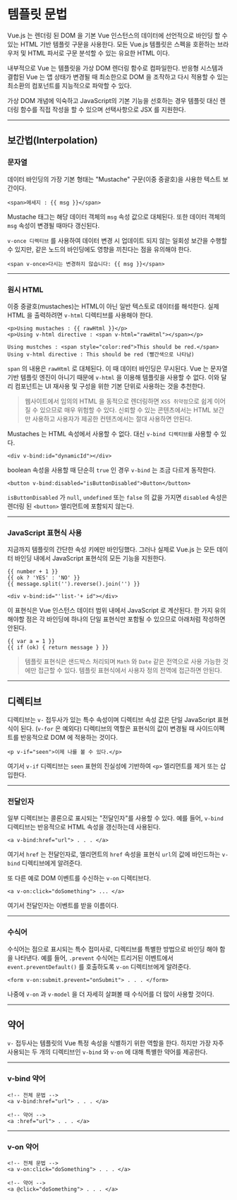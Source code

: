 # 템플릿 문법
Vue.js 는 렌더링 된 DOM 을 기본 Vue 인스턴스의 데이터에 선언적으로 바인딩 할 수 있는 HTML 기반 템플릿 구문을 사용한다. 모든 Vue.js 템플릿은 스펙을 호환하는 브라우저 및 HTML 파서로 구문 분석할 수 있는 유요한 HTML 이다.

내부적으로 Vue 는 템플릿을 가상 DOM 렌더링 함수로 컴파일한다. 반응형 시스템과 결합된 Vue 는 앱 상태가 변경될 때 최소한으로 DOM 을 조작하고 다시 적용할 수 있는 최소환의 컴포넌트를 지능적으로 파악할 수 있다.

가상 DOM 개념에 익숙하고 JavaScript의 기본 기능을 선호하는 경우 템플릿 대신 렌더링 함수를 직접 작성을 할 수 있으며 선택사항으로 JSX 를 지원한다.

---

## 보간법(Interpolation) 
### 문자열
데이터 바인딩의 가장 기본 형태는 "Mustache" 구문(이중 중괄호)을 사용한 텍스트 보간이다.
```
<span>메세지 : {{ msg }}</span>
```

Mustache 태그는 해당 데이터 객체의 `msg` 속성 값으로 대체된다. 또한 데이터 객체의 `msg` 속성이 변경될 때마다 갱신된다.

`v-once 디렉티브` 를 사용하여 데이터 변경 시 업데이트 되지 않는 일회성 보간을 수행할 수 있지만, 같은 노드의 바인딩에도 영향을 끼친다는 점을 유의해야 한다.

```
<span v-once>다시는 변경하지 않습니다: {{ msg }}</span>
```

---

### 원시 HTML
이중 중괄호(mustaches)는 HTML이 아닌 일반 텍스토로 데이터를 해석한다. 실제 HTML 을 출력하려면 `v-html` 디렉티브를 사용해야 한다.

```
<p>Using mustaches : {{ rawHtml }}</p>
<p>Using v-html directive : <span v-html="rawHtml"></span></p>
```
```
Using mustches : <span style="color:red">This should be red.</span>
Using v-html directive : This should be red (빨간색으로 나타남)
```

`span` 의 내용은 `rawHtml` 로 대체된다. 이 때 데이터 바인딩은 무시된다. Vue 는 문자열 기반 템플릿 엔진이 아니기 때문에 `v-html` 을 이용해 템플릿을 사용할 수 없다. 이와 달리 컴포넌트는 UI 재사용 및 구성을 위한 기본 단위로 사용하는 것을 추천한다.

> 웹사이트에서 임의의 HTML 을 동적으로 렌더링하면 `XSS 취약점`으로 쉽게 이어질 수 있으므로 매우 위험할 수 있다. 신뢰할 수 있는 콘텐츠에서는 HTML 보간만 사용하고 사용자가 제공한 컨텐츠에서는 절대 사용하면 안된다.

Mustaches 는 HTML 속성에서 사용할 수 없다. 대신 `v-bind 디렉티브를` 사용할 수 있다.

```
<div v-bind:id="dynamicId"></div>
```

boolean 속성을 사용할 때 단순히 `true` 인 경우 `v-bind` 는 조금 다르게 동작한다.

```
<button v-bind:disabled="isButtonDisabled">Button</button>
```

`isButtonDisabled` 가 `null`, `undefined` 또는 `false` 의 값을 가지면 `disabled` 속성은 렌더링 된 `<button>` 엘리먼트에 포함되지 않는다.

---

### JavaScript 표현식 사용
지금까지 템플릿의 간단한 속성 키에만 바인딩했다. 그러나 실제로 Vue.js 는 모든 데이터 바인딩 내에서 JavaScript 표현식의 모든 기능을 지원한다.

```
{{ number + 1 }}
{{ ok ? 'YES' : 'NO' }}
{{ message.split('').reverse().join('') }}

<div v-bind:id="'list-'+ id"></div>
```

이 표현식은 Vue 인스턴스 데이터 범위 내에서 JavaScript 로 계산된다. 한 가지 유의해야할 점은 각 바인딩에 하나의 단일 표현식만 포함될 수 있으므로 아래처럼 작성하면 안된다.

```
{{ var a = 1 }}
{{ if (ok) { return message } }}
```

> 템플릿 표현식은 샌드박스 처리되며 `Math` 와 `Date` 같은 전역으로 사용 가능한 것에만 접근할 수 있다. 템플릿 표현식에서 사용자 정의 전역에 접근하면 안된다.

---

## 디렉티브
디렉티브는 `v-` 접두사가 있는 특수 속성이며 디렉티브 속성 값은 단일 JavaScript 표현식이 된다. (`v-for` 은 예외다) 디렉티브의 역할은 표현식의 값이 변경될 때 사이드이펙트를 반응적으로 DOM 에 적용하는 것이다. 

```
<p v-if="seen">이제 나를 볼 수 있다.</p>
```

여기서 `v-if` 디렉티브는 `seen` 표현의 진실성에 기반하여 `<p>` 엘리먼트를 제거 또는 삽입한다.

---

### 전달인자
일부 디렉티브는 콜론으로 표시되는 "전달인자"를 사용할 수 있다. 예를 들어, `v-bind` 디렉티브는 반응적으로 HTML 속성을 갱신하는데 사용된다.

```
<a v-bind:href="url"> . . . </a>
```

여기서 `href` 는 전달인자로, 엘리먼트의 `href` 속성을 표현식 `url`의 값에 바인드하는 `v-bind` 디렉티브에게 알려준다.

또 다른 예로 DOM 이벤트를 수신하는 `v-on` 디렉티브다.

```
<a v-on:click="doSomething"> ... </a>
```

여기서 전달인자는 이벤트를 받을 이름이다. 

---

### 수식어 
수식어는 점으로 표시되는 특수 접미사로, 디렉티브를 특별한 방법으로 바인딩 해야 함을 나타낸다. 예를 들어, `.prevent` 수식어는 트리거된 이벤트에서 `event.preventDefault()` 를 호출하도록 `v-on` 디렉티브에게 알려준다.

```
<form v-on:submit.prevent="onSubmit"> . . . </form>
```

나중에 `v-on` 과 `v-model` 을 더 자세히 살펴볼 때 수식어를 더 많이 사용할 것이다.

---

## 약어
`v-` 접두사는 템플릿의 Vue 특정 속성을 식별하기 위한 역할을 한다. 하지만 가장 자주 사용되는 두 개의 디렉티브인 `v-bind` 와 `v-on` 에 대해 특별한 약어를 제공한다.

---

### v-bind 약어
```
<!-- 전체 문법 -->
<a v-bind:href="url"> . . . </a>

<!-- 약어 -->
<a :href="url"> . . . </a>
```

---

### v-on 약어
```
<!-- 전체 문법 -->
<a v-on:click="doSomething"> . . . </a>

<!-- 약어 -->
<a @click="doSomething"> . . . </a>
```